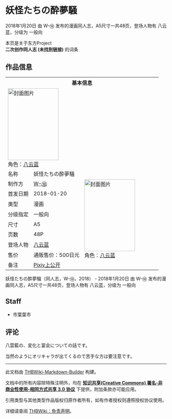 # 妖怪たちの酔夢騒

<!-- source html: G:\repos\THBWiki-Markdown-Builder\THBWikiMarkdown\Temp\main\d\d2\ns0%3A%E5%A6%96%E6%80%AA%E3%81%9F%E3%81%A1%E3%81%AE%E9%85%94%E5%A4%A2%E9%A8%92.html -->

2018年1月20日 由 W-⑱  发布的漫画同人志，A5尺寸一共48页，登场人物有 八云蓝，分级为 一般向

本页是关于东方Project  
 **二次创作同人志 (未找到链接)** 的词条

## 作品信息

<table><tbody><tr><th colspan="3">基本信息</th></tr><tr><td class="cover-artwork-mobile" colspan="2"><a href="./文件-妖怪たちの酔夢騒封面.jpg.md" class="image" title="封面图片"><img alt="封面图片" src="https://upload.thwiki.cc/thumb/d/dc/%E5%A6%96%E6%80%AA%E3%81%9F%E3%81%A1%E3%81%AE%E9%85%94%E5%A4%A2%E9%A8%92%E5%B0%81%E9%9D%A2.jpg/158px-%E5%A6%96%E6%80%AA%E3%81%9F%E3%81%A1%E3%81%AE%E9%85%94%E5%A4%A2%E9%A8%92%E5%B0%81%E9%9D%A2.jpg" decoding="async" loading="lazy" width="158" height="224" srcset="https://upload.thwiki.cc/thumb/d/dc/%E5%A6%96%E6%80%AA%E3%81%9F%E3%81%A1%E3%81%AE%E9%85%94%E5%A4%A2%E9%A8%92%E5%B0%81%E9%9D%A2.jpg/237px-%E5%A6%96%E6%80%AA%E3%81%9F%E3%81%A1%E3%81%AE%E9%85%94%E5%A4%A2%E9%A8%92%E5%B0%81%E9%9D%A2.jpg 1.5x, https://upload.thwiki.cc/thumb/d/dc/%E5%A6%96%E6%80%AA%E3%81%9F%E3%81%A1%E3%81%AE%E9%85%94%E5%A4%A2%E9%A8%92%E5%B0%81%E9%9D%A2.jpg/315px-%E5%A6%96%E6%80%AA%E3%81%9F%E3%81%A1%E3%81%AE%E9%85%94%E5%A4%A2%E9%A8%92%E5%B0%81%E9%9D%A2.jpg 2x" data-file-width="317" data-file-height="450"></a><div class="cover-char">角色：<a href="./八云蓝.md" title="八云蓝">八云蓝</a></div></td>
</tr><tr><td class="label">名称</td><td colspan="2"> 妖怪たちの酔夢騒 </td></tr><tr><td class="label">制作方</td><td><a href="./W-⑱.md" title="W-⑱">W-⑱</a></td><td class="cover-artwork" rowspan="8" style="min-width:224px;"><a href="./文件-妖怪たちの酔夢騒封面.jpg.md" class="image" title="封面图片"><img alt="封面图片" src="https://upload.thwiki.cc/thumb/d/dc/%E5%A6%96%E6%80%AA%E3%81%9F%E3%81%A1%E3%81%AE%E9%85%94%E5%A4%A2%E9%A8%92%E5%B0%81%E9%9D%A2.jpg/158px-%E5%A6%96%E6%80%AA%E3%81%9F%E3%81%A1%E3%81%AE%E9%85%94%E5%A4%A2%E9%A8%92%E5%B0%81%E9%9D%A2.jpg" decoding="async" loading="lazy" width="158" height="224" srcset="https://upload.thwiki.cc/thumb/d/dc/%E5%A6%96%E6%80%AA%E3%81%9F%E3%81%A1%E3%81%AE%E9%85%94%E5%A4%A2%E9%A8%92%E5%B0%81%E9%9D%A2.jpg/237px-%E5%A6%96%E6%80%AA%E3%81%9F%E3%81%A1%E3%81%AE%E9%85%94%E5%A4%A2%E9%A8%92%E5%B0%81%E9%9D%A2.jpg 1.5x, https://upload.thwiki.cc/thumb/d/dc/%E5%A6%96%E6%80%AA%E3%81%9F%E3%81%A1%E3%81%AE%E9%85%94%E5%A4%A2%E9%A8%92%E5%B0%81%E9%9D%A2.jpg/315px-%E5%A6%96%E6%80%AA%E3%81%9F%E3%81%A1%E3%81%AE%E9%85%94%E5%A4%A2%E9%A8%92%E5%B0%81%E9%9D%A2.jpg 2x" data-file-width="317" data-file-height="450"></a><div class="cover-char">角色：<a href="./八云蓝.md" title="八云蓝">八云蓝</a></div></td>
</tr><tr><td class="label">首发日期</td><td>2018-01-20</td></tr><tr><td class="label">类型</td><td>漫画</td></tr><tr><td class="label">分级指定</td><td>一般向</td></tr><tr><td class="label">尺寸</td><td>A5</td></tr><tr><td class="label">页数</td><td>48P</td></tr><tr><td class="label">登场人物</td><td><a href="./八云蓝.md" title="八云蓝">八云蓝</a></td></tr><tr><td class="label">售价</td><td>通贩售价：500日元</td></tr><tr><td class="label">备注</td><td colspan="2"><a href="https://www.pixiv.net/artworks/73996117" class="extiw" title="p:73996117">Pixiv上公开</a></td></tr></tbody></table>

妖怪たちの酔夢騒（同人志，W-⑱，2018） - 2018年1月20日 由 W-⑱  发布的漫画同人志，A5尺寸一共48页，登场人物有 八云蓝，分级为 一般向

## Staff
- 市葉葉市


## 评论
  
八雲藍の、変化と宴会についての話です。  

当然のようにオリキャラが出てくるので苦手な方は要注意です。 
  
  
  

  





---

此文档由 [THBWiki-Markdown-Builder](https://github.com/Delsin-Yu/THBWiki-Markdown-Builder) 构建。

文档中的所有内容除特殊注明外，均在 [**知识共享(Creative Commons) 署名-非商业性使用-相同方式共享 3.0 协议**](https://creativecommons.org/licenses/by-sa/3.0/deed.zh-hans) 下提供，附加条款亦可能应用。

引用类型与其他类型作品版权归原作者所有，如有作者授权则遵照授权协议使用。

详细请查阅 [THBWiki：免责声明](https://thbwiki.cc/THBWiki:%E5%85%8D%E8%B4%A3%E5%A3%B0%E6%98%8E)。

